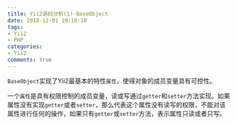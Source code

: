 ```yaml
---
title: Yii2源码分析(1)-BaseObject
date: 2018-12-01 19:18:18
tags:
- Yii2
- PHP
categories:
- Yii2
comments: true
---
```


`BaseObject`实现了Yii2最基本的特性`属性`，使得对象的成员变量具有可控性。

一个`属性`是具有权限控制的成员变量，读或写通过`getter`和`setter`方法实现。如果属性没有实现`getter`或者`setter`，那么代表这个属性没有读写的权限，不能对该属性进行任何的操作，如果只有`getter`或`setter`方法，表示属性只读或者只写。
<!-- more -->